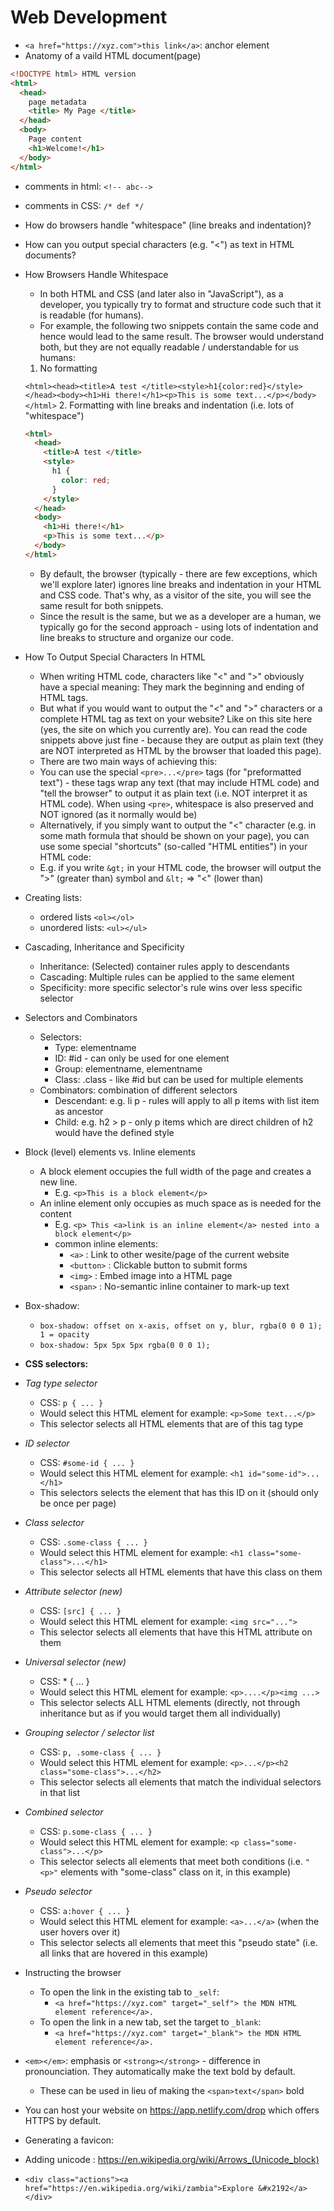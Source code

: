 # Web Development

- `<a href="https://xyz.com">this link</a>`: anchor element
- Anatomy of a vaild HTML document(page)

```html
<!DOCTYPE html> HTML version
<html>
  <head>
    page metadata
    <title> My Page </title>
  </head>
  <body>
    Page content
    <h1>Welcome!</h1>
  </body>
</html>
```

- comments in html: `<!-- abc-->`
- comments in CSS: `/* def */`

- How do browsers handle "whitespace" (line breaks and indentation)?
- How can you output special characters (e.g. "<") as text in HTML documents?
- How Browsers Handle Whitespace
  - In both HTML and CSS (and later also in "JavaScript"), as a developer, you typically try to format and structure code such that it is readable (for humans).
  - For example, the following two snippets contain the same code and hence would lead to the same result. The browser would understand both, but they are not equally readable / understandable for us humans:

  1. No formatting

  `<html><head><title>A test </title><style>h1{color:red}</style></head><body><h1>Hi there!</h1><p>This is some text...</p></body></html>`
  2. Formatting with line breaks and indentation (i.e. lots of "whitespace")

  ```html
  <html>
    <head>
      <title>A test </title>
      <style>
        h1 {
          color: red;
        }
      </style>
    </head>
    <body>
      <h1>Hi there!</h1>
      <p>This is some text...</p>
    </body>
  </html>
  ```

  - By default, the browser (typically - there are few exceptions, which we'll explore later) ignores line breaks and indentation in your HTML and CSS code. That's why, as a visitor of the site, you will see the same result for both snippets.
  - Since the result is the same, but we as a developer are a human, we typically go for the second approach - using lots of indentation and line breaks to structure and organize our code.
- How To Output Special Characters In HTML
  - When writing HTML code, characters like "<" and ">" obviously have a special meaning: They mark the beginning and ending of HTML tags.
  - But what if you would want to output the "<" and ">" characters or a complete HTML tag as text on your website? Like on this site here (yes, the site on which you currently are). You can read the code snippets above just fine - because they are output as plain text (they are NOT interpreted as HTML by the browser that loaded this page).
  - There are two main ways of achieving this:
  - You can use the special `<pre>...</pre>` tags (for "preformatted text") - these tags wrap any text (that may include HTML code) and "tell the browser" to output it as plain text (i.e. NOT interpret it as HTML code). When using `<pre>`, whitespace is also preserved and NOT ignored (as it normally would be)
  - Alternatively, if you simply want to output the "<" character (e.g. in some math formula that should be shown on your page), you can use some special "shortcuts" (so-called "HTML entities") in your HTML code:
  - E.g. if you write `&gt;` in your HTML code, the browser will output the ">" (greater than) symbol and `&lt;` => "<" (lower than)

- Creating lists:
  - ordered lists `<ol></ol>`
  - unordered lists: `<ul></ul>`

- Cascading, Inheritance and Specificity
  - Inheritance: (Selected) container rules apply to descendants
  - Cascading: Multiple rules can be applied to the same element
  - Specificity: more specific selector's rule wins over less specific selector

- Selectors and Combinators
  - Selectors:
    - Type: elementname
    - ID: #id - can only be used for one element
    - Group: elementname, elementname
    - Class: .class - like #id but can be used for multiple elements
  - Combinators: combination of different selectors
    - Descendant: e.g. li p - rules will apply to all p items with list item as ancestor
    - Child: e.g. h2 > p - only p items which are direct children of h2 would have the defined style

- Block (level) elements vs. Inline elements
  - A block element occupies the full width of the page and creates a new line. 
    - E.g. `<p>This is a block element</p>`
  - An inline element only occupies as much space as is needed for the content
    - E.g. `<p> This <a>link is an inline element</a> nested into a block element</p>`
    - common inline elements:
      - `<a>` : Link to other wesite/page of the current website
      - `<button>` : Clickable button to submit forms
      - `<img>` : Embed image into a HTML page
      - `<span>` : No-semantic inline container to mark-up text

- Box-shadow:
  - `box-shadow: offset on x-axis, offset on y, blur, rgba(0 0 0 1); 1 = opacity`
  - `box-shadow: 5px 5px 5px rgba(0 0 0 1);`

- __CSS selectors:__
- _Tag type selector_
  - CSS: `p { ... }`
  - Would select this HTML element for example: `<p>Some text...</p>`
  - This selector selects all HTML elements that are of this tag type

- _ID selector_
  - CSS: `#some-id { ... }`
  - Would select this HTML element for example: `<h1 id="some-id">...</h1>`
  - This selectors selects the element that has this ID on it (should only be once per page)

- _Class selector_
  - CSS: `.some-class { ... }`
  - Would select this HTML element for example: `<h1 class="some-class">...</h1>`
  - This selector selects all HTML elements that have this class on them

- _Attribute selector (new)_
  - CSS: `[src] { ... }`
  - Would select this HTML element for example: `<img src="...">`
  - This selector selects all elements that have this HTML attribute on them

- _Universal selector (new)_
  - CSS: * { ... }
  - Would select this HTML element for example: `<p>....</p><img ...>`
  - This selector selects ALL HTML elements (directly, not through inheritance but as if you would target them all individually)

- _Grouping selector / selector list_
  - CSS: `p, .some-class { ... }`
  - Would select this HTML element for example: `<p>...</p><h2 class="some-class">...</h2>`
  - This selector selects all elements that match the individual selectors in that list

- _Combined selector_
  - CSS: `p.some-class { ... }`
  - Would select this HTML element for example: `<p class="some-class">...</p>`
  - This selector selects all elements that meet both conditions (i.e. `"<p>"` elements with "some-class" class on it, in this example)

- _Pseudo selector_
  - CSS: `a:hover { ... }`
  - Would select this HTML element for example: `<a>...</a>` (when the user hovers over it)
  - This selector selects all elements that meet this "pseudo state" (i.e. all links that are hovered in this example)

- Instructing the browser
  - To open the link in the existing tab to `_self`:
    - `<a href="https://xyz.com" target="_self"> the MDN HTML element reference</a>.`
  - To open the link in a new tab, set the target to `_blank`:
    - `<a href="https://xyz.com" target="_blank"> the MDN HTML element reference</a>.`

- `<em></em>`: emphasis or `<strong></strong>` - difference in pronounciation. They automatically make the text bold by default.
  - These can be used in lieu of making the `<span>text</span>` bold
  
- You can host your website on <https://app.netlify.com/drop> which offers HTTPS by default.
- Generating a favicon:

- Adding unicode : https://en.wikipedia.org/wiki/Arrows_(Unicode_block)
- `<div class="actions"><a href="https://en.wikipedia.org/wiki/zambia">Explore &#x2192</a></div>`
